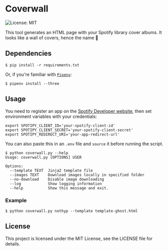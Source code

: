 # Coverwall

![License: MIT](https://img.shields.io/badge/license-MIT-blue.svg)

This tool generates an HTML page with your Spotify library cover albums.
It looks like a wall of covers, hence the name 🙂

## Dependencies

```
$ pip install -r requirements.txt
```

Or, if you're familiar with [`Pipenv`](https://github.com/kennethreitz/pipenv/):

```
$ pipenv install --three
```

## Usage

You need to register an app on the [Spotify Developer website](https://developer.spotify.com/my-applications/#!/applications), then set environment variables with your credentials:

```
export SPOTIPY_CLIENT_ID='your-spotify-client-id'
export SPOTIPY_CLIENT_SECRET='your-spotify-client-secret'
export SPOTIPY_REDIRECT_URI='your-app-redirect-url'
```

You can also paste this in an `.env` file and `source` it before running the script.

```
$ python coverwall.py --help
Usage: coverwall.py [OPTIONS] USER

Options:
  --template TEXT  Jinja2 template file
  --images TEXT    Download images locally in specified folder
  --no-download    Disable image downloading
  --log            Show logging information
  --help           Show this message and exit.
```

### Example

```
$ python coverwall.py nothyp --template template-ghost.html
```

## License

This project is licensed under the MIT License, see the LICENSE file for details.
